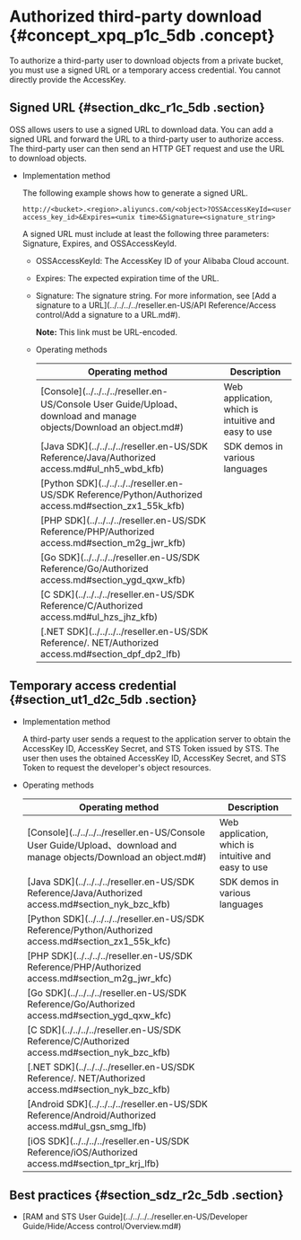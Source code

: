 # Authorized third-party download {#concept_xpq_p1c_5db .concept}

To authorize a third-party user to download objects from a private bucket, you must use a signed URL or a temporary access credential. You cannot directly provide the AccessKey.

## Signed URL {#section_dkc_r1c_5db .section}

OSS allows users to use a signed URL to download data. You can add a signed URL and forward the URL to a third-party user to authorize access. The third-party user can then send an HTTP GET request and use the URL to download objects.

-   Implementation method

    The following example shows how to generate a signed URL.

    ```
    http://<bucket>.<region>.aliyuncs.com/<object>?OSSAccessKeyId=<user access_key_id>&Expires=<unix time>&Signature=<signature_string> 
    ```

    A signed URL must include at least the following three parameters: Signature, Expires, and OSSAccessKeyId.

    -   OSSAccessKeyId: The AccessKey ID of your Alibaba Cloud account.
    -   Expires: The expected expiration time of the URL.
    -   Signature: The signature string. For more information, see [Add a signature to a URL](../../../../reseller.en-US/API Reference/Access control/Add a signature to a URL.md#).

        **Note:** This link must be URL-encoded.

    -   Operating methods

        |Operating method|Description|
        |----------------|-----------|
        |[Console](../../../../reseller.en-US/Console User Guide/Upload、download and manage objects/Download an object.md#)|Web application, which is intuitive and easy to use|
        |[Java SDK](../../../../reseller.en-US/SDK Reference/Java/Authorized access.md#ul_nh5_wbd_kfb)|SDK demos in various languages|
        |[Python SDK](../../../../reseller.en-US/SDK Reference/Python/Authorized access.md#section_zx1_55k_kfb)|
        |[PHP SDK](../../../../reseller.en-US/SDK Reference/PHP/Authorized access.md#section_m2g_jwr_kfb)|
        |[Go SDK](../../../../reseller.en-US/SDK Reference/Go/Authorized access.md#section_ygd_qxw_kfb)|
        |[C SDK](../../../../reseller.en-US/SDK Reference/C/Authorized access.md#ul_hzs_jhz_kfb)|
        |[.NET SDK](../../../../reseller.en-US/SDK Reference/. NET/Authorized access.md#section_dpf_dp2_lfb)|


## Temporary access credential {#section_ut1_d2c_5db .section}

-   Implementation method

    A third-party user sends a request to the application server to obtain the AccessKey ID, AccessKey Secret, and STS Token issued by STS. The user then uses the obtained AccessKey ID, AccessKey Secret, and STS Token to request the developer's object resources.

-   Operating methods

    |Operating method|Description|
    |----------------|-----------|
    |[Console](../../../../reseller.en-US/Console User Guide/Upload、download and manage objects/Download an object.md#)|Web application, which is intuitive and easy to use|
    |[Java SDK](../../../../reseller.en-US/SDK Reference/Java/Authorized access.md#section_nyk_bzc_kfb)|SDK demos in various languages|
    |[Python SDK](../../../../reseller.en-US/SDK Reference/Python/Authorized access.md#section_zx1_55k_kfc)|
    |[PHP SDK](../../../../reseller.en-US/SDK Reference/PHP/Authorized access.md#section_m2g_jwr_kfc)|
    |[Go SDK](../../../../reseller.en-US/SDK Reference/Go/Authorized access.md#section_ygd_qxw_kfc)|
    |[C SDK](../../../../reseller.en-US/SDK Reference/C/Authorized access.md#section_nyk_bzc_kfb)|
    |[.NET SDK](../../../../reseller.en-US/SDK Reference/. NET/Authorized access.md#section_nyk_bzc_kfb)|
    |[Android SDK](../../../../reseller.en-US/SDK Reference/Android/Authorized access.md#ul_gsn_smg_lfb)|
    |[iOS SDK](../../../../reseller.en-US/SDK Reference/iOS/Authorized access.md#section_tpr_krj_lfb)|


## Best practices {#section_sdz_r2c_5db .section}

-   [RAM and STS User Guide](../../../../reseller.en-US/Developer Guide/Hide/Access control/Overview.md#)

